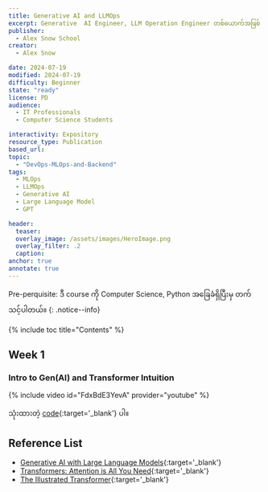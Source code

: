 ```yaml
---
title: Generative AI and LLMOps
excerpt: Generative  AI Engineer, LLM Operation Engineer တစ်ယောက်အဖြစ် လုပ်ငန်းခွင်ဝင်ချင်သူများ အတွက် လေ့လာသင့်တဲ့ မဖြစ်မနေသိထားသင့်တဲ့ course ပဲဖြစ်ပါတယ်။
publisher:
  - Alex Snow School
creator:
  - Alex Snow

date: 2024-07-19
modified: 2024-07-19
difficulty: Beginner
state: "ready"
license: PD
audience:
  - IT Professionals
  - Computer Science Students

interactivity: Expository
resource_type: Publication
based_url:
topic:
  - "DevOps-MLOps-and-Backend"
tags:
  - MLOps
  - LLMOps
  - Generative AI
  - Large Language Model
  - GPT

header:
  teaser: 
  overlay_image: /assets/images/HeroImage.png
  overlay_filter: .2
  caption:
anchor: true
annotate: true
---
```


Pre-perquisite: ဒီ course ကို Computer Science, Python အခြေခံရှိပြီးမှ တက်သင့်ပါတယ်။
{: .notice--info}

{% include toc title="Contents" %}

## Week 1

### Intro to Gen(AI) and Transformer Intuition

{% include video id="FdxBdE3YevA" provider="youtube" %}

သုံးထားတဲ့ [code](https://github.com/Ryota-Kawamura/Generative-AI-with-LLMs/tree/main){:target='\_blank'} ပါ။



## Reference List

- [Generative AI with Large Language Models](https://www.coursera.org/learn/generative-ai-with-llms){:target='\_blank'}
- [Transformers: Attention is All You Need](https://arxiv.org/abs/1706.03762){:target='\_blank'}
- [The Illustrated Transformer](https://jalammar.github.io/illustrated-transformer/){:target='\_blank'}
